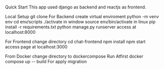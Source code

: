 Quick Start
This app used django as backend and reactjs as frontend.

Local Setup
git clone 
For Backend
create virtual enviroment
python -m venv env
cd env/scripts ./activate in window
source env/bin/activate in linux
pip install -r requirements.txt
python manage.py runserver
access at localhost:8000

For Frontend
change directory
cd chat-frontend
npm install
npm start
access page at localhost:3000

From Docker
change directory to dockercompose
Run Atfirst  docker compose up -- build
For apply migration


